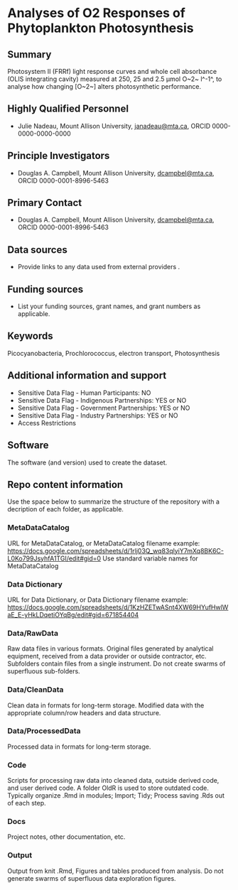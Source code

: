 # Analyses of O2 Responses of Phytoplankton Photosynthesis

## Summary

Photosystem II (FRRf) light response  curves and whole cell absorbance (OLIS integrating cavity) measured at 250, 25 and 2.5 µmol O~2~ l^-1^, to analyse how changing [O~2~] alters photosynthetic performance.

## Highly Qualified Personnel

- Julie Nadeau, Mount Allison University, janadeau@mta.ca, ORCID 0000-0000-0000-0000

## Principle Investigators

- Douglas A. Campbell, Mount Allison University, dcampbel@mta.ca, ORCID 0000-0001-8996-5463

## Primary Contact  

- Douglas A. Campbell, Mount Allison University, dcampbel@mta.ca, ORCID 0000-0001-8996-5463

## Data sources

- Provide links to any data used from external providers .

## Funding sources

- List your funding sources, grant names, and grant numbers as applicable.

## Keywords

Picocyanobacteria, Prochlorococcus, electron transport, Photosynthesis

## Additional information and support

- Sensitive Data Flag - Human Participants:  NO
- Sensitive Data Flag - Indigenous Partnerships: YES or NO
- Sensitive Data Flag - Government Partnerships: YES or NO
- Sensitive Data Flag - Industry Partnerships: YES or NO
- Access Restrictions

## Software  

The software (and version) used to create the dataset.  

## Repo content information

Use the space below to summarize the structure of the repository with a decription of each folder, as applicable.

### MetaDataCatalog
URL for MetaDataCatalog, or MetaDataCatalog filename
example:
https://docs.google.com/spreadsheets/d/1rlj03Q_wq83qlyiY7mXq8BK6C-L0Ko799JsyhfA1TGI/edit#gid=0
Use standard variable names for MetaDataCatalog

### Data Dictionary
URL for Data Dictionary, or Data Dictionary filename
example:
https://docs.google.com/spreadsheets/d/1KzHZETwASnt4XW69HYufHwlWaE_E-yHkLDqetiOYqBg/edit#gid=671854404

### Data/RawData

Raw data files in various formats. Original files generated by analytical equipment, received from a data provider or outside contractor, etc.
Subfolders contain files from a single instrument.
Do not create swarms of superfluous sub-folders.

### Data/CleanData

Clean data in formats for long-term storage. Modified data with the appropriate column/row headers and data structure.

### Data/ProcessedData

Processed data in formats for long-term storage.

### Code

Scripts for processing raw data into cleaned data, outside derived code, and user derived code.
A folder OldR is used to store outdated code.
Typically organize .Rmd in modules; Import; Tidy; Process saving .Rds out of each step.

### Docs

Project notes, other documentation, etc.

### Output

Output from knit .Rmd, Figures and tables produced from analysis.
Do not generate swarms of superfluous data exploration figures.
